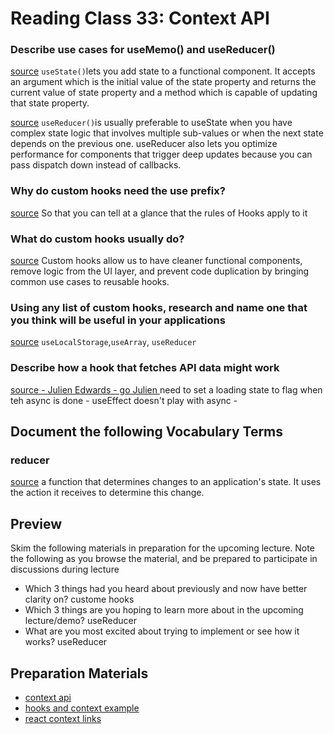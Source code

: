 # Reading Class 33: Context API

### Describe use cases for useMemo() and useReducer()

[source](https://stackoverflow.com/questions/53165945/what-is-usestate-in-react)
`useState()`lets you add state to a functional component. It accepts an argument which is the initial value of the state property and returns the current value of state property and a method which is capable of updating that state property.

[source](https://reactjs.org/docs/hooks-reference.html#usereducer)
`useReducer()`is usually preferable to useState when you have complex state logic that involves multiple sub-values or when the next state depends on the previous one. useReducer also lets you optimize performance for components that trigger deep updates because you can pass dispatch down instead of callbacks.

### Why do custom hooks need the use prefix?

[source](https://reactjs.org/docs/hooks-custom.html)
So that you can tell at a glance that the rules of Hooks apply to it

### What do custom hooks usually do?

[source](https://www.wix.engineering/post/custom-react-hook-when-software-design-meets-react-hooks#:~:text=Custom%20hooks%20allow%20us%20to,use%20cases%20to%20reusable%20hooks.)
Custom hooks allow us to have cleaner functional components, remove logic from the UI layer, and prevent code duplication by bringing common use cases to reusable hooks.

### Using any list of custom hooks, research and name one that you think will be useful in your applications

[source]()
`useLocalStorage`,`useArray`, `useReducer`

### Describe how a hook that fetches API data might work

[source - Julien Edwards - go Julien ]()
need to set a loading state to flag when teh async is done - useEffect doesn't play with async -

## Document the following Vocabulary Terms

### reducer

[source](https://css-tricks.com/understanding-how-reducers-are-used-in-redux/#:~:text=A%20reducer%20is%20a%20function,so%20that%20they%20behave%20consistently.)
a function that determines changes to an application's state. It uses the action it receives to determine this change.

## Preview

Skim the following materials in preparation for the upcoming lecture. Note the following as you browse the material, and be prepared to participate in discussions during lecture

- Which 3 things had you heard about previously and now have better clarity on?
  custome hooks
- Which 3 things are you hoping to learn more about in the upcoming lecture/demo?
  useReducer
- What are you most excited about trying to implement or see how it works?
  useReducer

## Preparation Materials

- [context api](https://reactjs.org/docs/context.html)
- [hooks and context example](https://medium.com/swlh/snackbars-in-react-an-exercise-in-hooks-and-context-299b43fd2a2b)
- [react context links](https://github.com/diegohaz/awesome-react-context)
